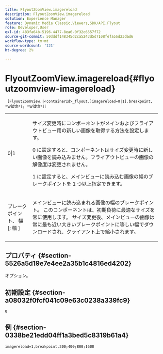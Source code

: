 ```yaml
---
title: FlyoutZoomView.imagereload
description: FlyoutZoomView.imagereload
solution: Experience Manager
feature: Dynamic Media Classic,Viewers,SDK/API,Flyout
role: Developer,User
exl-id: 483fa64b-5196-4477-8ea6-0f32c6557f72
source-git-commit: 50dddf148345d2ca5243d5d7108fefa56d23dad6
workflow-type: tm+mt
source-wordcount: '121'
ht-degree: 2%

---
```


# FlyoutZoomView.imagereload{#flyoutzoomview-imagereload}

` [FlyoutZoomView.|<containerId>_flyout.]imagereload=0|1[,breakpoint, *`width`*[; *`width`*]]`

<table id="table_42CA0074AD7C4F0D9FC81E9FCB0591C0"> 
 <tbody> 
  <tr> 
   <td colname="col1"> <p> <span class="codeph"> 0|1 </span> </p> </td> 
   <td colname="col2"> <p> サイズ変更時にコンポーネントがメインおよびフライアウトビュー用の新しい画像を取得する方法を設定します。 </p> <p><span class="codeph"> 0 </span> に設定すると、コンポーネントはサイズ変更時に新しい画像を読み込みません。フライアウトビューの画像の解像度は変更されません。 </p> <p><span class="codeph"> 1 </span> に設定すると、メインビューに読み込む画像の幅のブレークポイントを 1 つ以上指定できます。 </p> </td> 
  </tr> 
  <tr> 
   <td colname="col1"> <p> <span class="codeph"> ブレークポイント、<span class="varname"> 幅 </span>[; <span class="varname"> 幅 </span>] </span> </p> </td> 
   <td colname="col2"> <p> メインビューに読み込まれる画像の幅のブレークポイント。 このコンポーネントは、初期負荷に最適なサイズを常に使用します。 サイズ変更後、メインビューの画像は常に最も近い大きいブレークポイントに等しい幅でダウンロードされ、クライアント上で縮小されます。 </p> </td> 
  </tr> 
 </tbody> 
</table>

## プロパティ {#section-5526a5d19e7e4ee2a35b1c4816ed4202}

オプション。

## 初期設定 {#section-a08032f0fcf041c09e63c0238a339fc9}

`0`

## 例 {#section-0338be21edd04ff1a3bed5c8319b61a4}

`imagereload=1,breakpoint,200;400;800;1600`
